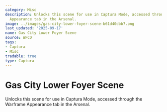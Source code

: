 ```yaml
---
category: Misc
description: Unlocks this scene for use in Captura Mode, accessed through the Warframe
  Appearance tab in the Arsenal.
image: ../images/gas-city-lower-foyer-scene-b61d40dbb7.png
last_updated: '2025-09-17'
name: Gas City Lower Foyer Scene
source: WFCD
tags:
- Captura
- Misc
tradable: true
type: Captura
---
```


# Gas City Lower Foyer Scene

Unlocks this scene for use in Captura Mode, accessed through the Warframe Appearance tab in the Arsenal.

